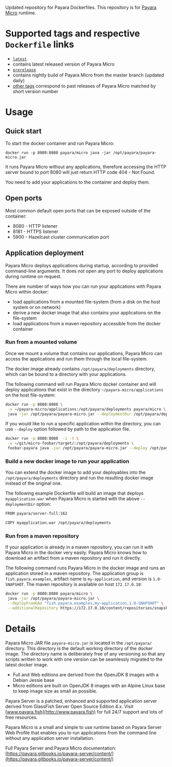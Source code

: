 Updated repository for Payara Dockerfiles. This repository is for [Payara Micro](http://www.payara.fish/payara_micro) runtime.

# Supported tags and respective `Dockerfile` links

-	[`latest`](https://github.com/payara/docker-payaramicro/blob/master/Dockerfile)
  - contains latest released version of Payara Micro
-	[`prerelease`](https://github.com/payara/docker-payaramicro/blob/prerelease/Dockerfile)
  - contains nightly build of Payara Micro from the master branch (updated daily)
-	[other tags](https://hub.docker.com/r/payara/micro/tags/) correspond to past releases of Payara Micro matched by short version number

# Usage

## Quick start

To start the docker container and run Payara Micro:

```
docker run -p 8080:8080 payara/micro java -jar /opt/payara/payara-micro.jar
```

It runs Payara Micro without any applications, therefore accessing the HTTP server bound to port 8080 will just return HTTP code 404 - Not Found.

You need to add your applications to the container and deploy them.

## Open ports

Most common default open ports that can be exposed outside of the container:

 - 8080 - HTTP listener
 - 8181 - HTTPS listener
 - 5900 - Hazelcast cluster communication port

## Application deployment

Payara Micro deploys applications during startup, according to provided command-line arguments. It does not open any port to deploy applications during runtime on request.

There are number of ways how you can run your applications with Payara Micro within docker:

 - load applications from a mounted file-system (from a disk on the host system or on network)
 - derive a new docker image that also contains your applications on the file-system
 - load applications from a maven repository accessible from the docker container

### Run from a mounted volume

Once we mount a volume that contains our applications, Payara Micro can access the applications and run them through the local file-system.

The docker image already contains `/opt/payara/deployments` directory, which can be bound to a directory with your applications.

The following command will run Payara Micro docker container and will deploy applications that exist in the directory `~/payara-micro/applications` on the host file-system:

```bash
docker run -p 8080:8080 \
 -v ~/payara-micro/applications:/opt/payara/deployments payara/micro \
 java -jar /opt/payara/payara-micro.jar --deploymentDir /opt/payara/deployments
```

If you would like to run a specific application within the directory, you can use `--deploy` option followed by path to the application file.

```bash
docker run -p 8080:8080  -i -t \
 -v ~/git/micro-foobar/target/:/opt/payara/deployments \
 foobar-payara java -jar /opt/payara/payara-micro.jar --deploy /opt/payara/deployments/micro-foobar-0.0.1-SNAPSHOT.war
```

### Build a new docker image to run your application

You can extend the docker image to add your deployables into the `/opt/payara/deployments` directory and run the resulting docker image instead of the original one.

The following example Dockerfile will build an image that deploys `myapplication.war` when Payara Micro is started with the above `--deploymentDir` option:

```bash
FROM payara/server-full:162

COPY myapplication.war /opt/payara/deployments
```

### Run from a maven repository

If your application is already in a maven repository, you can run it with Payara Micro in the docker very easily. Payara Micro knows how to download an artifact from a maven repository and run it directly.

The following command runs Payara Micro in the docker image and runs an application stored in a maven repository. The application group is `fish.payara.examples`, artifact name is `my-application`, and version is `1.0-SNAPSHOT`. The maven repository is available on host `172.17.0.10`:

```bash
docker run -p 8080:8080 payara/micro \
 java -jar /opt/payara/payara-micro.jar \
 --deployFromGAV "fish.payara.examples,my-application,1.0-SNAPSHOT" \
 --additionalRepository https://172.17.0.10/content/repositories/snapshots
```

# Details

Payara Micro JAR file `payara-micro.jar` is located in the `/opt/payara/` directory. This directory is the default working directory of the docker image. The directory name is deliberately free of any versioning so that any scripts written to work with one version can be seamlessly migrated to the latest docker image.

- Full and Web editions are derived from the OpenJDK 8 images with a Debian Jessie base
- Micro editions are built on OpenJDK 8 images with an Alpine Linux base to keep image size as small as possible.

Payara Server is a patched, enhanced and supported application server derived from GlassFish Server Open Source Edition 4.x. Visit [www.payara.fish](http://www.payara.fish) for full 24/7 support and lots of free resources.

Payara Micro is a small and simple to use runtime based on Payara Server Web Profile that enables you to run applications from the command line without any application server installation.

Full Payara Server and Payara Micro documentation: [https://payara.gitbooks.io/payara-server/content/](https://payara.gitbooks.io/payara-server/content/)
